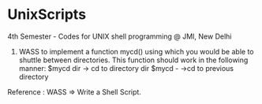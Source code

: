 # UnixScripts
4th Semester - Codes for UNIX shell programming @ JMI, New Delhi
1.  WASS to implement a function mycd() using which you would be able to shuttle between directories. This function should work in the following manner:
        $mycd dir -> cd to directory dir
        $mycd -   ->cd to previous directory


Reference : WASS => Write a Shell Script.
